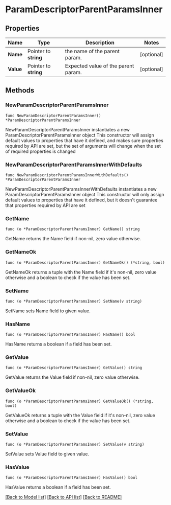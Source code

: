# ParamDescriptorParentParamsInner

## Properties

Name | Type | Description | Notes
------------ | ------------- | ------------- | -------------
**Name** | Pointer to **string** | the name of the parent param. | [optional] 
**Value** | Pointer to **string** | Expected value of the parent param.  | [optional] 

## Methods

### NewParamDescriptorParentParamsInner

`func NewParamDescriptorParentParamsInner() *ParamDescriptorParentParamsInner`

NewParamDescriptorParentParamsInner instantiates a new ParamDescriptorParentParamsInner object
This constructor will assign default values to properties that have it defined,
and makes sure properties required by API are set, but the set of arguments
will change when the set of required properties is changed

### NewParamDescriptorParentParamsInnerWithDefaults

`func NewParamDescriptorParentParamsInnerWithDefaults() *ParamDescriptorParentParamsInner`

NewParamDescriptorParentParamsInnerWithDefaults instantiates a new ParamDescriptorParentParamsInner object
This constructor will only assign default values to properties that have it defined,
but it doesn't guarantee that properties required by API are set

### GetName

`func (o *ParamDescriptorParentParamsInner) GetName() string`

GetName returns the Name field if non-nil, zero value otherwise.

### GetNameOk

`func (o *ParamDescriptorParentParamsInner) GetNameOk() (*string, bool)`

GetNameOk returns a tuple with the Name field if it's non-nil, zero value otherwise
and a boolean to check if the value has been set.

### SetName

`func (o *ParamDescriptorParentParamsInner) SetName(v string)`

SetName sets Name field to given value.

### HasName

`func (o *ParamDescriptorParentParamsInner) HasName() bool`

HasName returns a boolean if a field has been set.

### GetValue

`func (o *ParamDescriptorParentParamsInner) GetValue() string`

GetValue returns the Value field if non-nil, zero value otherwise.

### GetValueOk

`func (o *ParamDescriptorParentParamsInner) GetValueOk() (*string, bool)`

GetValueOk returns a tuple with the Value field if it's non-nil, zero value otherwise
and a boolean to check if the value has been set.

### SetValue

`func (o *ParamDescriptorParentParamsInner) SetValue(v string)`

SetValue sets Value field to given value.

### HasValue

`func (o *ParamDescriptorParentParamsInner) HasValue() bool`

HasValue returns a boolean if a field has been set.


[[Back to Model list]](../README.md#documentation-for-models) [[Back to API list]](../README.md#documentation-for-api-endpoints) [[Back to README]](../README.md)


